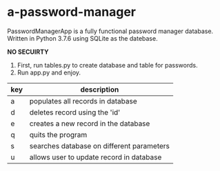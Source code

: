 # a-password-manager

PasswordManagerApp is a fully functional password manager database. Written in Python 3.7.6 using SQLite as the datebase.

**NO SECUIRTY**

1. First, run tables.py to create database and table for passwords.
2. Run app.py and enjoy.

|key        |description|
|-----------|-----------|
| a         | populates all records in database|
| d         | deletes record using the 'id'|
| e         | creates a new record in the database|
| q         | quits the program|
| s         | searches database on different parameters|
| u         | allows user to update record in database|